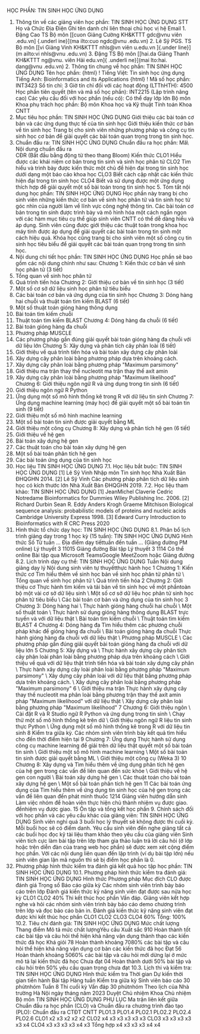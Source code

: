 HỌC PHẦN: TIN SINH HỌC ỨNG DỤNG
1. Thông tin về các giảng viên học phần: TIN SINH HỌC ỨNG DỤNG STT Họ và Chức Địa Điện Ghi tên danh chỉ liên thoại chú học vị hệ Email 1. Đặng Cao TS Bộ môn [[cuon Giảng Cường KH&KTTT gdc\@vnu viên .edu.vn] {.underl ine}](ma ilto:cuo ngdc@vnu .edu.vn) 2. Lê Sỹ PGS. TS Bộ môn [[vi Giảng Vinh KH&KTTT nhls\@vn viên u.edu.vn ]{.under line}](m ailto:vi nhls@vnu .edu.vn) 3. Đặng TS Bộ môn [[hai.da Giảng Thanh KH&KTTT ng\@vnu. viên Hải edu.vn]{ .underli ne}](mai lto:hai. dang@vnu .edu.vn) 2. Thông tin chung về học phần: TIN SINH HỌC ỨNG DỤNG Tên học phần:
{html}
! Tiếng Việt: Tin sinh học ứng dụng Tiếng Anh: Bioinformatics and its Applications
{html}
! Mã số học phần: INT3423 Số tín chỉ: 3 Giờ tín chỉ đối với các hoạt động (LTThHTH): 4500 Học phần tiên quyết (tên và mã số học phần): INT2215 (Lập trình nâng
cao) Các yêu cầu đối với học phần (nếu có): Có thể dạy lớp lớn Bộ môn Khoa phụ trách học phần: Bộ môn Khoa học và Kỹ thuật Tính
toán Khoa CNTT
3. Mục tiêu học phần: TIN SINH HỌC ỨNG DỤNG Giới thiệu các bài toán cơ bản và các ứng dụng thực tế của tin sinh
học Giới thiệu kiến thức cơ bản về tin sinh học Trang bị cho sinh viên những phương pháp và công cụ tin sinh học cơ
bản để giải quyết các bài toán quan trọng trong tin sinh học.
4. Chuẩn đầu ra: TIN SINH HỌC ỨNG DỤNG
Chuẩn đầu ra học phần: Mã\ Nội dung chuẩn đầu ra\
CĐR (Bắt đầu bằng động từ theo thang Bloom) Kiến thức
CLO1 Hiểu được các khái niệm cơ bản trong tin sinh và sinh học phân tử
CLO2 Tìm hiểu và trình bày được kiến thức một chủ đề hiện đại trong tin sinh học dưới dạng một báo cáo khoa học
CLO3 Biết cách cập nhật các kiến thức hiện đại trong tin sinh học
CLO4 Biết và sử dụng được một ứng dụng thích hợp để giải quyết một số bài toán trong tin sinh học 5. Tóm tắt nội dung học phần: TIN SINH HỌC ỨNG DỤNG
Học phần này trang bị cho sinh viên những kiến thức cơ bản về sinh học
phân tử và tin sinh học từ góc nhìn của người làm về lĩnh vực công nghệ
thông tin. Các bài toán cơ bản trong tin sinh được trình bày và mô hình
hóa một cách ngắn ngọn với các hàm mục tiêu cụ thể giúp sinh viên CNTT
có thể dễ dàng hiểu và áp dụng. Sinh viên cũng được giới thiệu các thuật
toán trong khoa học máy tính được áp dụng để giải quyết các bài toán
trong tin sinh một cách hiệu quả. Khóa học cũng trang bị cho sinh viên
một số công cụ tin sinh học tiêu biểu để giải quyết các bài toán quan
trọng trong tin sinh học.
6. Nội dung chi tiết học phần: TIN SINH HỌC ỨNG DỤNG
Học phần sẽ bao gồm các nội dung chính như sau:
Chương 1: Kiến thức cơ bản về sinh học phân tử (3 tiết)
1. Tổng quan về sinh học phân tử
2. Quá trình tiến hóa
Chương 2: Giới thiệu cơ bản về tin sinh học (3 tiết)
1. Một số cơ sở dữ liệu sinh học phân tử tiêu biểu
2. Các bài toán cơ bản và ứng dụng của tin sinh học
Chương 3: Dóng hàng hai chuỗi và thuật toán tìm kiếm BLAST (6 tiết)
1. Một số thuật toán gióng hàng thông dụng
2. Bài toán tìm kiếm chuỗi
3. Thuật toán tìm kiếm BLAST
Chương 4: Dóng hàng đa chuỗi (6 tiết)
1. Bài toán gióng hàng đa chuỗi
2. Phương pháp MUSCLE
3. Các phương pháp gần đúng giải quyết bài toán gióng hàng đa chuỗi với dữ liệu lớn
Chương 5: Xây dựng và phân tích cây phân loài (6 tiết)
1. Giới thiệu về quá trình tiến hóa và bài toán xây dựng cây phân loài
2. Xây dựng cây phân loài bằng phương pháp dựa trên khoảng cách.
3. Xây dựng cây phân loài bằng phương pháp "Maximum parsimony"
4. Giới thiệu ma trận thay thế nucleotit ma trận thay thế axít amin
5. Xây dựng cây phân loài bằng phương pháp "Maximum likelihood"
Chương 6: Giới thiệu ngôn ngữ R và ứng dụng trong tin sinh (6 tiết)
1. Giới thiệu ngôn ngữ R Python
2. Ứng dụng một số mô hình thống kê trong R với dữ liệu tin sinh
Chương 7: Ứng dụng machine learning (máy học) để giải quyết một số bài
toán tin sinh (9 tiết)
1. Giới thiệu một số mô hình machine learning
2. Một số bài toán tin sinh được giải quyết bằng ML
3. Giới thiệu một công cụ
Chương 8: Xây dựng và phân tích hệ gen (6 tiết)
1. Giới thiệu về hệ gen
2. Bài toán xây dựng hệ gen
3. Các thuật toán cho bài toán xây dựng hệ gen
4. Một số bài toán phân tích hệ gen
5. Các bài toán ứng dụng của tin sinh học
7. Học liệu TIN SINH HỌC ỨNG DỤNG
7.1. Học liệu bắt buộc: TIN SINH HỌC ỨNG DỤNG \[1\] Lê Sỹ Vinh Nhập môn Tin sinh học Nhà Xuất Bản ĐHQGHN 2014.
\[2\] Lê Sỹ Vinh Các phương pháp phân tích dữ liệu sinh học có kích
thước lớn Nhà Xuất Bản ĐHQGHN 2019.
7.2. Học liệu tham khảo: TIN SINH HỌC ỨNG DỤNG \[1\] JeanMichel Claverie Cedric Notredame Bioinformatics for
Dummies Wiley Publishing Inc. 2006.
\[2\] Richard Durbin Sean R. Eddy Anders Krogh Graeme Mitchison
Biological sequence analysis: probabilistic models of proteins and
nucleic acids Cambridge University Express 1998.
\[3\] Edward Curry Introduction to Bioinformatics with R CRC Press
2020
8. Hình thức tổ chức dạy học: TIN SINH HỌC ỨNG DỤNG
8.1. Phân bổ lịch trình giảng dạy trong 1 học kỳ (15 tuần): TIN SINH HỌC ỨNG DỤNG Hình thức Số Từ tuần ... Địa điểm dạy tiếttuần đến tuần ... (Giảng đường PM online) Lý thuyết 3 11015 Giảng đường Bài tập Lý thuyết 3 1114 Có thể online Bài tập qua Microsoft TeamsGoogle MeetZoom hoặc Giảng đường 8.2. Lịch trình dạy cụ thể: TIN SINH HỌC ỨNG DỤNG Tuần Nội dung giảng dạy lý Nội dung sinh viên tự thuyếtthực hành học 1 Chương 1: Kiến thức cơ Tìm hiểu thêm về sinh học bản về sinh học phân tử phân tử \ Tổng quan về sinh học phân tử \ Quá trình tiến hóa 2 Chương 2: Giới thiệu cơ Thực hành tìm kiếm và tải bản về tin sinh học về một phầntoàn bộ một vài cơ sở dữ liệu sinh \ Một số cơ sở dữ liệu học phân tử sinh học phân tử tiêu biểu \ Các bài toán cơ bản và ứng dụng của tin sinh học 3 Chương 3: Dóng hàng hai \ Thực hành gióng hàng chuỗi hai chuỗi \ Một số thuật toán \ Thực hành sử dụng gióng hàng thông dụng BLAST trực tuyến và với dữ liệu thật \ Bài toán tìm kiếm chuỗi \ Thuật toán tìm kiếm BLAST 4 Chương 4: Dóng hàng đa Tìm hiểu thêm các phương chuỗi pháp khác để gióng hàng đa chuỗi \ Bài toán gióng hàng đa chuỗi Thực hành gióng hàng đa chuỗi với dữ liệu thật \ Phương pháp MUSCLE \ Các phương pháp gần đúng giải quyết bài toán gióng hàng đa chuỗi với dữ liệu lớn 5 Chương 5: Xây dựng và \ Thực hành xây dựng cây phân tích cây phân loài phân loài bằng phương pháp dựa trên khoảng cách \ Giới thiệu về quá với dữ liệu thật trình tiến hóa và bài toán xây dựng cây phân \ Thực hành xây dựng cây loài phân loài bằng phương pháp "Maximum parsimony" \ Xây dựng cây phân loài với dữ liệu thật bằng phương pháp dựa trên khoảng cách. \ Xây dựng cây phân loài bằng phương pháp "Maximum parsimony" 6 \ Giới thiệu ma trận Thực hành xây dựng cây thay thế nucleotit ma phân loài bằng phương trận thay thế axít amin pháp "Maximum likelihood" với dữ liệu thật \ Xây dựng cây phân loài bằng phương pháp "Maximum likelihood" 7 Chương 6: Giới thiệu ngôn \ Cài đặt R và R Studio ngữ R Python và ứng dụng trong tin sinh \ Chạy thử một số mô hình thống kê trên dữ \ Giới thiệu ngôn ngữ R liệu tin sinh thực Python \ Ứng dụng một số mô hình thống kê trong R với dữ liệu tin sinh 8 Kiểm tra giữa kỳ. Các nhóm sinh viên trình bày kết quả tìm hiểu cho đến thời điểm hiện tại 9 Chương 7: Ứng dụng Thực hành sử dụng công cụ machine learning để giải trên dữ liệu thật quyết một số bài toán tin sinh \ Giới thiệu một số mô hình machine learning \ Một số bài toán tin sinh được giải quyết bằng ML \ Giới thiệu một công cụ (Weka 3) 10 Chương 8: Xây dựng và Tìm hiểu thêm về ứng dụng phân tích hệ gen của hệ gen trong các vấn đề liên quan đến sức khỏe \ Giới thiệu về hệ gen con người \ Bài toán xây dựng hệ gen \ Các thuật toán cho bài toán xây dựng hệ gen \ Một số bài toán phân tích hệ gen 11 Các bài toán ứng dụng của Tìm hiểu thêm về ứng dụng tin sinh học của hệ gen trong các vấn đề liên quan đến phát minh thuốc 1214 Giảng viên hướng dẫn sinh Làm việc nhóm để hoàn viên thực hiện chủ thành nhiệm vụ được giao. đềnhiệm vụ được giao. 15 Ôn tập và tổng kết học phần 9. Chính sách đối với học phần và các yêu cầu khác của giảng viên: TIN SINH HỌC ỨNG DỤNG Sinh viên nghỉ quá 3 buổi học lý thuyết sẽ không được thi cuối kỳ. Mỗi buổi học sẽ có điểm danh. Yêu cầu sinh viên đến nghe giảng tất cả các buổi học đọc kỹ tài liệu tham khảo theo yêu cầu của giảng viên Sinh viên tích cực làm bài tập trên lớp tham gia thảo luận trả lời câu hỏi (ở lớp hoặc trên diễn đàn của trang web học phần) sẽ được xem xét cộng điểm học phần. Với các nội dung liên quan đến lập trình (ví dụ bài tập lớn) nếu sinh viên gian lận mã nguồn thì sẽ bị điểm học phần là 0.
10. Phương pháp hình thức kiểm tra đánh giá kết quả học tập học phần: TIN SINH HỌC ỨNG DỤNG
10.1. Phương pháp hình thức kiểm tra đánh giá: TIN SINH HỌC ỨNG DỤNG Hình thức Phương pháp Mục đích CLO được đánh giá Trọng số Báo cáo giữa kỳ Các nhóm sinh viên trình bày báo cáo trên lớp Đánh giá kiến thức kỹ năng sinh viên đạt được sau nửa học kỳ CLO1 CLO2 40%
Thi kết thúc học phần Vấn đáp. Giảng viên kết hợp nghe và hỏi các nhóm sinh viên trình bày báo cáo demo chương trình trên lớp và đọc báo cáo bản in. Đánh giá kiến thức kỹ năng sinh viên đạt được khi kết thúc học phần CLO1 CLO2 CLO3 CLO4 60%
Tổng: 100%
10.2. Tiêu chí đánh giá: TIN SINH HỌC ỨNG DỤNG Mức chất lượng Thang điểm Mô tả mức chất lượngYêu cầu Xuất sắc 910 Hoàn thành tốt các bài tập và câu hỏi thể hiện khả năng vận dụng thành thạo các kiến thức đã học
Khá giỏi 78 Hoàn thành khoảng 7080% các bài tập và câu hỏi thể hiện khả năng vận dụng cơ bản các kiến thức đã học
Đạt 56 Hoàn thành khoảng 5060% các bài tập và câu hỏi mới dừng lại ở mức mô tả lại kiến thức đã học
Chưa đạt 04 Hoàn thành dưới 50% bài tập và câu hỏi trên 50% yêu cầu quan trọng chưa đạt
10.3. Lịch thi và kiểm tra: TIN SINH HỌC ỨNG DỤNG Hình thức kiểm tra Thời gian Dự kiến thời gian tiến hành Bài tập Hàng tuần
Kiểm tra giữa kỳ Sinh viên báo cáo 30 phútnhóm Tuần 8
Thi cuối kỳ Vấn đáp 30 phútnhóm Theo lịch của Nhà trường
Hà Nội ngày tháng năm 2023 Duyệt Chủ nhiệm Khoa Chủ nhiệm Bộ môn TIN SINH HỌC ỨNG DỤNG
PHỤ LỤC
Ma trận liên kết giữa Chuẩn đầu ra học phần (CLO) và Chuẩn đầu ra
chương trình đào tạo (PLO):
Chuẩn đầu ra CTĐT CNTT PLO1.3 PLO1.4 PLO2.1 PLO2.2 PLO2.4 PLO2.6
CLO1 x2 x3 x2 x2 x2
CLO2 x4 x3 x3 x3 x3 x3
CLO3 x3 x3 x3 x3 x3 x4
CLO4 x3 x3 x3 x3 x4 x3
Tổng hợp x4 x3 x3 x3 x4 x4